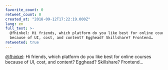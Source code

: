 ```yaml
---
favorite_count: 0
retweet_count: 0
created_at: "2018-09-12T17:22:19.000Z"
lang: en
full_text: >-
  @fhinkel: Hi friends, which platform do you like best for online courses
  because of UI, cost, and content? Egghead? Skillshare? Frontend…
retweeted: true
---
```


[@fhinkel](https://twitter.com/fhinkel): Hi friends, which platform do you like
best for online courses because of UI, cost, and content? Egghead? Skillshare?
Frontend…
